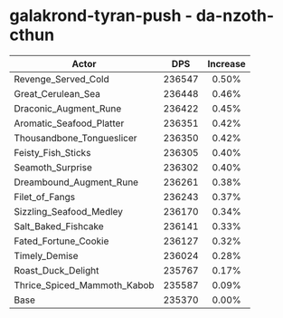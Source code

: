 # galakrond-tyran-push - da-nzoth-cthun
| Actor | DPS | Increase |
|---|:---:|:---:|
|Revenge_Served_Cold|236547|0.50%|
|Great_Cerulean_Sea|236448|0.46%|
|Draconic_Augment_Rune|236422|0.45%|
|Aromatic_Seafood_Platter|236351|0.42%|
|Thousandbone_Tongueslicer|236350|0.42%|
|Feisty_Fish_Sticks|236305|0.40%|
|Seamoth_Surprise|236302|0.40%|
|Dreambound_Augment_Rune|236261|0.38%|
|Filet_of_Fangs|236243|0.37%|
|Sizzling_Seafood_Medley|236170|0.34%|
|Salt_Baked_Fishcake|236141|0.33%|
|Fated_Fortune_Cookie|236127|0.32%|
|Timely_Demise|236024|0.28%|
|Roast_Duck_Delight|235767|0.17%|
|Thrice_Spiced_Mammoth_Kabob|235587|0.09%|
|Base|235370|0.00%|
